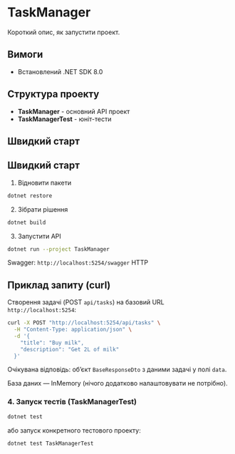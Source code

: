 # TaskManager

Короткий опис, як запустити проект.

## Вимоги
- Встановлений .NET SDK 8.0

## Структура проекту
- **TaskManager** - основний API проект
- **TaskManagerTest** - юніт-тести

## Швидкий старт

## Швидкий старт
1) Відновити пакети
```bash
dotnet restore
```
2) Зібрати рішення
```bash
dotnet build
```
3) Запустити API
```bash
dotnet run --project TaskManager
```

Swagger: `http://localhost:5254/swagger` HTTP

## Приклад запиту (curl)
Створення задачі (POST `api/tasks`) на базовий URL `http://localhost:5254`:
```bash
curl -X POST "http://localhost:5254/api/tasks" \
  -H "Content-Type: application/json" \
  -d '{
    "title": "Buy milk",
    "description": "Get 2L of milk"
  }'
```

Очікувана відповідь: обʼєкт `BaseResponseDto` з даними задачі у полі `data`.

База даних — InMemory (нічого додатково налаштовувати не потрібно).

### 4. Запуск тестів (TaskManagerTest)
```bash
dotnet test
```

або запуск конкретного тестового проекту:
```bash
dotnet test TaskManagerTest
```

